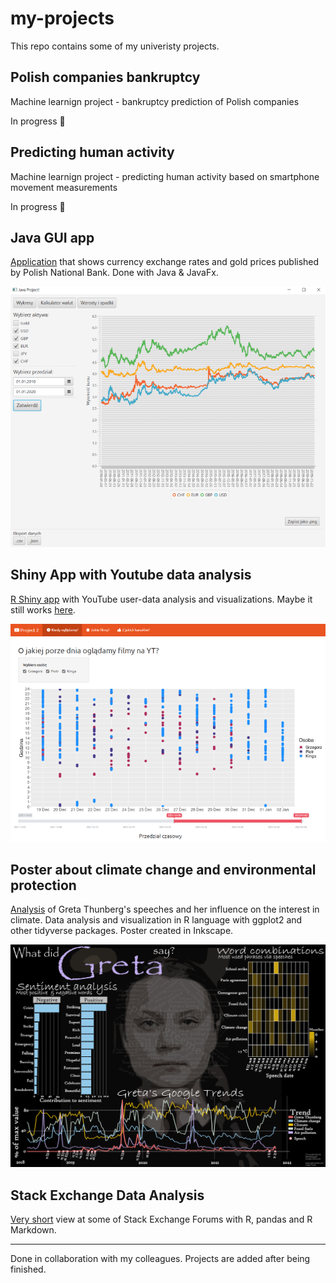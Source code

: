 # my-projects
This repo contains some of my univeristy projects. 


## Polish companies bankruptcy

Machine learnign project - bankruptcy prediction of Polish companies

In progress 🔧

## Predicting human activity 

Machine learnign project - predicting human activity based on smartphone movement measurements 

In progress 🔧

## Java GUI app

[Application](JavaApp/README.md) that shows currency exchange rates and gold prices published by Polish National Bank. Done with Java & JavaFx.

![](JavaApp/screenshots/0.png)

## Shiny App with Youtube data analysis   
[R Shiny app](ShinyYoutubeApp/README.md) with YouTube user-data analysis and visualizations.
Maybe it still works [here](https://zakrzewow.shinyapps.io/twd2/).

![](ShinyYoutubeApp/screenshot.png)

## Poster about climate change and environmental protection
[Analysis](PosterAboutClimate/README.md) of Greta Thunberg's speeches and her influence on the interest in climate. Data analysis and visualization in R language with ggplot2 and other tidyverse packages. Poster created in Inkscape.

![](PosterAboutClimate/poster.png)

## Stack Exchange Data Analysis
[Very short](StackExchangeDataAnalysis/README.md) view at some of Stack Exchange Forums with R, pandas and R Markdown.

---
Done in collaboration with my colleagues. Projects are added after being finished.

